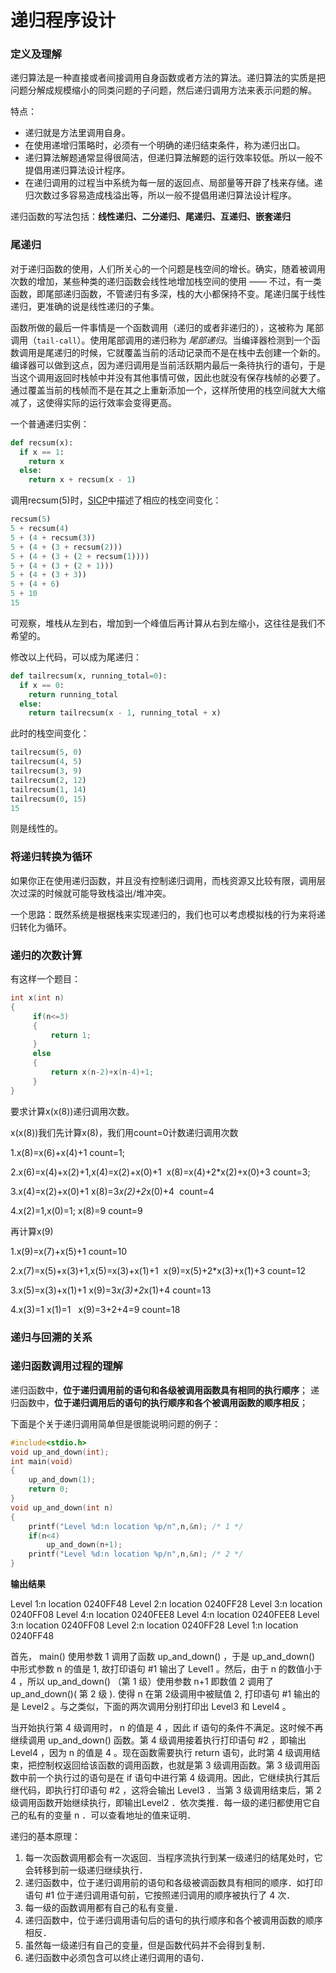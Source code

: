 # 递归程序设计

### 定义及理解

递归算法是一种直接或者间接调用自身函数或者方法的算法。递归算法的实质是把问题分解成规模缩小的同类问题的子问题，然后递归调用方法来表示问题的解。

特点：

- 递归就是方法里调用自身。
- 在使用递增归策略时，必须有一个明确的递归结束条件，称为递归出口。
- 递归算法解题通常显得很简洁，但递归算法解题的运行效率较低。所以一般不提倡用递归算法设计程序。
- 在递归调用的过程当中系统为每一层的返回点、局部量等开辟了栈来存储。递归次数过多容易造成栈溢出等，所以一般不提倡用递归算法设计程序。

递归函数的写法包括：**线性递归、二分递归、尾递归、互递归、嵌套递归**

### 尾递归

对于递归函数的使用，人们所关心的一个问题是栈空间的增长。确实，随着被调用次数的增加，某些种类的递归函数会线性地增加栈空间的使用 —— 不过，有一类函数，即尾部递归函数，不管递归有多深，栈的大小都保持不变。尾递归属于线性递归，更准确的说是线性递归的子集。

函数所做的最后一件事情是一个函数调用（递归的或者非递归的），这被称为 尾部调用（`tail-call`）。使用尾部调用的递归称为 *尾部递归*。当编译器检测到一个函数调用是尾递归的时候，它就覆盖当前的活动记录而不是在栈中去创建一个新的。编译器可以做到这点，因为递归调用是当前活跃期内最后一条待执行的语句，于是当这个调用返回时栈帧中并没有其他事情可做，因此也就没有保存栈帧的必要了。通过覆盖当前的栈帧而不是在其之上重新添加一个，这样所使用的栈空间就大大缩减了，这使得实际的运行效率会变得更高。

一个普通递归实例：

```python
def recsum(x):
  if x == 1:
    return x
  else:
    return x + recsum(x - 1)
```

调用recsum(5)时，[SICP](https://zh.wikipedia.org/wiki/SICP)中描述了相应的栈空间变化：

```python
recsum(5)
5 + recsum(4)
5 + (4 + recsum(3))
5 + (4 + (3 + recsum(2)))
5 + (4 + (3 + (2 + recsum(1))))
5 + (4 + (3 + (2 + 1)))
5 + (4 + (3 + 3))
5 + (4 + 6)
5 + 10
15
```

可观察，堆栈从左到右，增加到一个峰值后再计算从右到左缩小，这往往是我们不希望的。

修改以上代码，可以成为尾递归：

```python
def tailrecsum(x, running_total=0):
  if x == 0:
    return running_total
  else:
    return tailrecsum(x - 1, running_total + x)
```

此时的栈空间变化：

```python
tailrecsum(5, 0) 
tailrecsum(4, 5) 
tailrecsum(3, 9)
tailrecsum(2, 12) 
tailrecsum(1, 14) 
tailrecsum(0, 15) 
15
```

则是线性的。



### 将递归转换为循环

如果你正在使用递归函数，并且没有控制递归调用，而栈资源又比较有限，调用层次过深的时候就可能导致栈溢出/堆冲突。

一个思路：既然系统是根据栈来实现递归的，我们也可以考虑模拟栈的行为来将递归转化为循环。



### 递归的次数计算

有这样一个题目：

```c
int x(int n)
{
     if(n<=3)
     {
         return 1;
     }
     else
     {
         return x(n-2)+x(n-4)+1;
     }
}
```

要求计算x(x(8))递归调用次数。

x(x(8))我们先计算x(8)，我们用count=0计数递归调用次数

1.x(8)=x(6)+x(4)+1 count=1;

2.x(6)=x(4)+x(2)+1,x(4)=x(2)+x(0)+1  x(8)=x(4)+2*x(2)+x(0)+3 count=3;

3.x(4)=x(2)+x(0)+1 x(8)=3*x(2)+2*x(0)+4  count=4

4.x(2)=1,x(0)=1; x(8)=9 count=9

再计算x(9)

1.x(9)=x(7)+x(5)+1 count=10

2.x(7)=x(5)+x(3)+1,x(5)=x(3)+x(1)+1  x(9)=x(5)+2*x(3)+x(1)+3 count=12

3.x(5)=x(3)+x(1)+1 x(9)=3*x(3)+2*x(1)+4 count=13

4.x(3)=1 x(1)=1   x(9)=3+2+4=9 count=18



### 递归与回溯的关系



### 递归函数调用过程的理解

递归函数中，**位于递归调用前的语句和各级被调用函数具有相同的执行顺序**； 递归函数中，**位于递归调用后的语句的执行顺序和各个被调用函数的顺序相反**；

下面是个关于递归调用简单但是很能说明问题的例子：

```c
#include<stdio.h>  
void up_and_down(int);  
int main(void)  
{  
    up_and_down(1);  
    return 0;  
}  
void up_and_down(int n)  
{  
    printf("Level %d:n location %p/n",n,&n); /* 1 */  
    if(n<4)  
        up_and_down(n+1);  
    printf("Level %d:n location %p/n",n,&n); /* 2 */  
}  
```

**输出结果**

Level 1:n location 0240FF48
Level 2:n location 0240FF28
Level 3:n location 0240FF08
Level 4:n location 0240FEE8
Level 4:n location 0240FEE8
Level 3:n location 0240FF08
Level 2:n location 0240FF28
Level 1:n location 0240FF48

首先， main() 使用参数 1 调用了函数 up_and_down() ，于是 up_and_down() 中形式参数 n 的值是 1, 故打印语句 #1 输出了 Level1 。然后，由于 n 的数值小于 4 ，所以 up_and_down() （第 1 级）使用参数 n+1 即数值 2 调用了 up_and_down()( 第 2 级 ). 使得 n 在第 2级调用中被赋值 2, 打印语句 #1 输出的是 Level2 。与之类似，下面的两次调用分别打印出 Level3 和 Level4 。

当开始执行第 4 级调用时， n 的值是 4 ，因此 if 语句的条件不满足。这时候不再继续调用 up_and_down() 函数。第 4 级调用接着执行打印语句 #2 ，即输出 Level4 ，因为 n 的值是 4 。现在函数需要执行 return 语句，此时第 4 级调用结束，把控制权返回给该函数的调用函数，也就是第 3 级调用函数。第 3 级调用函数中前一个执行过的语句是在 if 语句中进行第 4 级调用。因此，它继续执行其后继代码，即执行打印语句 #2 ，这将会输出 Level3 ．当第 3 级调用结束后，第 2 级调用函数开始继续执行，即输出Level2 ．依次类推．每一级的递归都使用它自己的私有的变量 n ．可以查看地址的值来证明．

递归的基本原理：

1. 每一次函数调用都会有一次返回．当程序流执行到某一级递归的结尾处时，它会转移到前一级递归继续执行．
2. 递归函数中，位于递归调用前的语句和各级被调函数具有相同的顺序．如打印语句 #1 位于递归调用语句前，它按照递归调用的顺序被执行了 4 次．
3. 每一级的函数调用都有自己的私有变量．
4. 递归函数中，位于递归调用语句后的语句的执行顺序和各个被调用函数的顺序相反．
5. 虽然每一级递归有自己的变量，但是函数代码并不会得到复制．
6. 递归函数中必须包含可以终止递归调用的语句．